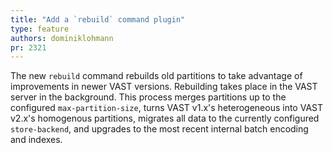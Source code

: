 ```yaml
---
title: "Add a `rebuild` command plugin"
type: feature
authors: dominiklohmann
pr: 2321
---
```


The new `rebuild` command rebuilds old partitions to take advantage
of improvements in newer VAST versions. Rebuilding takes place in the VAST
server in the background. This process merges partitions up to the configured
`max-partition-size`, turns VAST v1.x's heterogeneous into VAST v2.x's
homogenous partitions, migrates all data to the currently configured
`store-backend`, and upgrades to the most recent internal batch encoding and
indexes.
